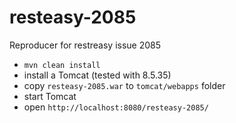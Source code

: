 # resteasy-2085
Reproducer for restreasy issue 2085

* `mvn clean install`
* install a Tomcat (tested with 8.5.35)
* copy `resteasy-2085.war` to `tomcat/webapps` folder
* start Tomcat
* open `http://localhost:8080/resteasy-2085/` 
